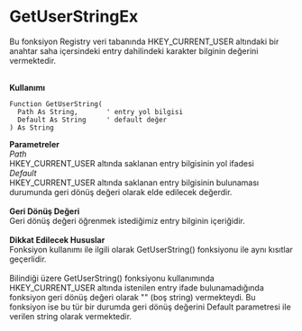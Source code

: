 # GetUserStringEx

Bu fonksiyon Registry veri tabanında HKEY\_CURRENT\_USER altındaki bir anahtar saha içersindeki entry dahilindeki karakter bilginin değerini vermektedir.

\
**Kullanımı**

```
Function GetUserString(
  Path As String,		' entry yol bilgisi
  Default As String		' default değer
) As String
```

**Parametreler**\
_Path_\
HKEY\_CURRENT\_USER altında saklanan entry bilgisinin yol ifadesi\
_Default_\
HKEY\_CURRENT\_USER altında saklanan entry bilgisinin bulunaması durumunda geri dönüş değeri olarak elde edilecek değerdir.\
\
**Geri Dönüş Değeri**\
Geri dönüş değeri öğrenmek istediğimiz entry bilginin içeriğidir.\
\
**Dikkat Edilecek Hususlar**\
Fonksiyon kullanımı ile ilgili olarak GetUserString() fonksiyonu ile aynı kısıtlar geçerlidir.\
\
Bilindiği üzere GetUserString() fonksiyonu kullanımında HKEY\_CURRENT\_USER altında istenilen entry ifade bulunamadığında fonksiyon geri dönüş değeri olarak "" (boş string) vermekteydi. Bu fonksiyon ise bu tür bir durumda geri dönüş değerini Default parametresi ile verilen string olarak vermektedir.
